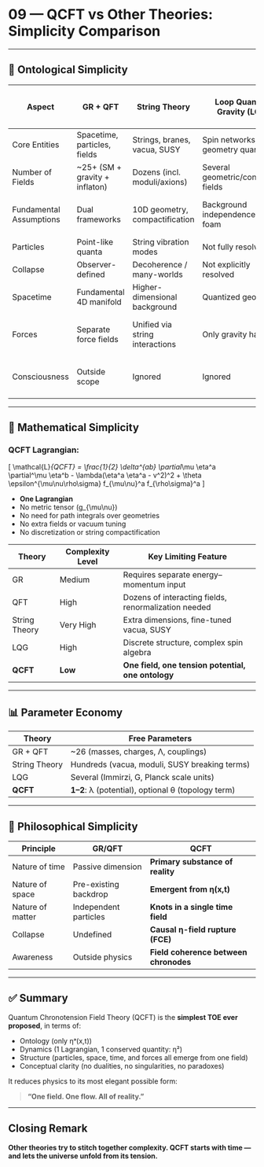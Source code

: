 # 09 — QCFT vs Other Theories: Simplicity Comparison

---

## 🧠 Ontological Simplicity

| Aspect                       | GR + QFT                     | String Theory                    | Loop Quantum Gravity (LQG)         | **Quantum Chronotension Field Theory (QCFT)** |
|------------------------------|-------------------------------|----------------------------------|------------------------------------|-----------------------------------------------|
| Core Entities                | Spacetime, particles, fields  | Strings, branes, vacua, SUSY     | Spin networks, geometry quanta     | **ηᵃ(x,t): Time-viscosity field only**         |
| Number of Fields             | ~25+ (SM + gravity + inflaton) | Dozens (incl. moduli/axions)   | Several geometric/connection fields | **1 field, vectorized (ηᵃ)**                    |
| Fundamental Assumptions      | Dual frameworks               | 10D geometry, compactification   | Background independence, spin foam | **Time is viscous. Space is emergent.**        |
| Particles                    | Point-like quanta             | String vibration modes           | Not fully resolved                 | **Topological knots in ηᵃ(x,t)**                |
| Collapse                     | Observer-defined              | Decoherence / many-worlds        | Not explicitly resolved            | **Field Collapse Events (FCEs)**               |
| Spacetime                    | Fundamental 4D manifold       | Higher-dimensional background    | Quantized geometry                 | **Emergent from η-gradients**                  |
| Forces                       | Separate force fields         | Unified via string interactions  | Only gravity handled               | **All from η-tension and topological cross-terms** |
| Consciousness                | Outside scope                 | Ignored                          | Ignored                            | **Arises in η-field coherence gaps**           |

---

## 🔧 Mathematical Simplicity

### QCFT Lagrangian:
\[
\mathcal{L}_{QCFT} = \frac{1}{2} \delta^{ab} \partial_\mu \eta^a \partial^\mu \eta^b - \lambda(\eta^a \eta^a - v^2)^2 + \theta \epsilon^{\mu\nu\rho\sigma} f_{\mu\nu}^a f_{\rho\sigma}^a
\]

- **One Lagrangian**
- No metric tensor \(g_{\mu\nu}\)
- No need for path integrals over geometries
- No extra fields or vacuum tuning
- No discretization or string compactification

| Theory         | Complexity Level | Key Limiting Feature                        |
|----------------|------------------|---------------------------------------------|
| GR             | Medium           | Requires separate energy–momentum input     |
| QFT            | High             | Dozens of interacting fields, renormalization needed |
| String Theory  | Very High        | Extra dimensions, fine-tuned vacua, SUSY     |
| LQG            | High             | Discrete structure, complex spin algebra    |
| **QCFT**       | **Low**          | **One field, one tension potential, one ontology** |

---

## 📊 Parameter Economy

| Theory         | Free Parameters        |
|----------------|------------------------|
| GR + QFT       | ~26 (masses, charges, Λ, couplings) |
| String Theory  | Hundreds (vacua, moduli, SUSY breaking terms) |
| LQG            | Several (Immirzi, G, Planck scale units) |
| **QCFT**       | **1–2**: λ (potential), optional θ (topology term) |

---

## 🧭 Philosophical Simplicity

| Principle             | GR/QFT                  | QCFT                             |
|-----------------------|-------------------------|----------------------------------|
| Nature of time        | Passive dimension       | **Primary substance of reality** |
| Nature of space       | Pre-existing backdrop   | **Emergent from η(x,t)**         |
| Nature of matter      | Independent particles   | **Knots in a single time field** |
| Collapse              | Undefined               | **Causal η-field rupture (FCE)** |
| Awareness             | Outside physics         | **Field coherence between chronodes** |

---

## ✅ Summary

Quantum Chronotension Field Theory (QCFT) is the **simplest TOE ever proposed**, in terms of:

- Ontology (only ηᵃ(x,t))
- Dynamics (1 Lagrangian, 1 conserved quantity: η²)
- Structure (particles, space, time, and forces all emerge from one field)
- Conceptual clarity (no dualities, no singularities, no paradoxes)

It reduces physics to its most elegant possible form:

> **“One field. One flow. All of reality.”**

---

## Closing Remark

**Other theories try to stitch together complexity. QCFT starts with time — and lets the universe unfold from its tension.**

